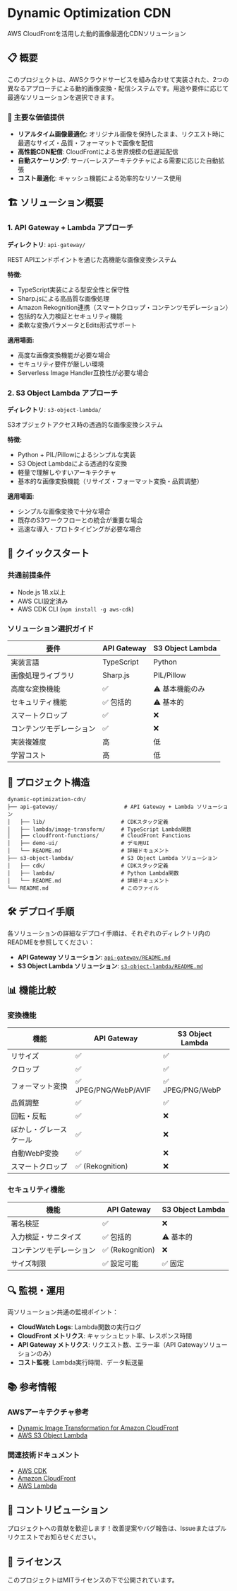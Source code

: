 # Dynamic Optimization CDN

AWS CloudFrontを活用した動的画像最適化CDNソリューション

## 📋 概要

このプロジェクトは、AWSクラウドサービスを組み合わせて実装された、2つの異なるアプローチによる動的画像変換・配信システムです。用途や要件に応じて最適なソリューションを選択できます。

### 🎯 主要な価値提供

- **リアルタイム画像最適化**: オリジナル画像を保持したまま、リクエスト時に最適なサイズ・品質・フォーマットで画像を配信
- **高性能CDN配信**: CloudFrontによる世界規模の低遅延配信
- **自動スケーリング**: サーバーレスアーキテクチャによる需要に応じた自動拡張
- **コスト最適化**: キャッシュ機能による効率的なリソース使用

## 🏗️ ソリューション概要

### 1. API Gateway + Lambda アプローチ
**ディレクトリ**: `api-gateway/`

REST APIエンドポイントを通じた高機能な画像変換システム

**特徴:**
- TypeScript実装による型安全性と保守性
- Sharp.jsによる高品質な画像処理
- Amazon Rekognition連携（スマートクロップ・コンテンツモデレーション）
- 包括的な入力検証とセキュリティ機能
- 柔軟な変換パラメータとEdits形式サポート

**適用場面:**
- 高度な画像変換機能が必要な場合
- セキュリティ要件が厳しい環境
- Serverless Image Handler互換性が必要な場合

### 2. S3 Object Lambda アプローチ
**ディレクトリ**: `s3-object-lambda/`

S3オブジェクトアクセス時の透過的な画像変換システム

**特徴:**
- Python + PIL/Pillowによるシンプルな実装
- S3 Object Lambdaによる透過的な変換
- 軽量で理解しやすいアーキテクチャ
- 基本的な画像変換機能（リサイズ・フォーマット変換・品質調整）

**適用場面:**
- シンプルな画像変換で十分な場合
- 既存のS3ワークフローとの統合が重要な場合
- 迅速な導入・プロトタイピングが必要な場合

## 🚀 クイックスタート

### 共通前提条件

- Node.js 18.x以上
- AWS CLI設定済み
- AWS CDK CLI (`npm install -g aws-cdk`)

### ソリューション選択ガイド

| 要件 | API Gateway | S3 Object Lambda |
|------|-------------|------------------|
| 実装言語 | TypeScript | Python |
| 画像処理ライブラリ | Sharp.js | PIL/Pillow |
| 高度な変換機能 | ✅ | ⚠️ 基本機能のみ |
| セキュリティ機能 | ✅ 包括的 | ⚠️ 基本的 |
| スマートクロップ | ✅ | ❌ |
| コンテンツモデレーション | ✅ | ❌ |
| 実装複雑度 | 高 | 低 |
| 学習コスト | 高 | 低 |

## 📁 プロジェクト構造

```
dynamic-optimization-cdn/
├── api-gateway/                     # API Gateway + Lambda ソリューション
│   ├── lib/                        # CDKスタック定義
│   ├── lambda/image-transform/     # TypeScript Lambda関数
│   ├── cloudfront-functions/       # CloudFront Functions
│   ├── demo-ui/                    # デモ用UI
│   └── README.md                   # 詳細ドキュメント
├── s3-object-lambda/               # S3 Object Lambda ソリューション
│   ├── cdk/                        # CDKスタック定義
│   ├── lambda/                     # Python Lambda関数
│   └── README.md                   # 詳細ドキュメント
└── README.md                       # このファイル
```

## 🛠️ デプロイ手順

各ソリューションの詳細なデプロイ手順は、それぞれのディレクトリ内のREADMEを参照してください：

- **API Gateway ソリューション**: [`api-gateway/README.md`](./api-gateway/README.md)
- **S3 Object Lambda ソリューション**: [`s3-object-lambda/README.md`](./s3-object-lambda/README.md)

## 📊 機能比較

### 変換機能

| 機能 | API Gateway | S3 Object Lambda |
|------|-------------|------------------|
| リサイズ | ✅ | ✅ |
| クロップ | ✅ | ✅ |
| フォーマット変換 | ✅ JPEG/PNG/WebP/AVIF | ✅ JPEG/PNG/WebP |
| 品質調整 | ✅ | ✅ |
| 回転・反転 | ✅ | ❌ |
| ぼかし・グレースケール | ✅ | ❌ |
| 自動WebP変換 | ✅ | ❌ |
| スマートクロップ | ✅ (Rekognition) | ❌ |

### セキュリティ機能

| 機能 | API Gateway | S3 Object Lambda |
|------|-------------|------------------|
| 署名検証 | ✅ | ❌ |
| 入力検証・サニタイズ | ✅ 包括的 | ⚠️ 基本的 |
| コンテンツモデレーション | ✅ (Rekognition) | ❌ |
| サイズ制限 | ✅ 設定可能 | ✅ 固定 |

## 🔍 監視・運用

両ソリューション共通の監視ポイント：

- **CloudWatch Logs**: Lambda関数の実行ログ
- **CloudFront メトリクス**: キャッシュヒット率、レスポンス時間
- **API Gateway メトリクス**: リクエスト数、エラー率（API Gatewayソリューションのみ）
- **コスト監視**: Lambda実行時間、データ転送量

## 📚 参考情報

### AWSアーキテクチャ参考

- [Dynamic Image Transformation for Amazon CloudFront](https://aws.amazon.com/solutions/implementations/dynamic-image-transformation/)
- [AWS S3 Object Lambda](https://docs.aws.amazon.com/AmazonS3/latest/userguide/transforming-objects.html)

### 関連技術ドキュメント

- [AWS CDK](https://docs.aws.amazon.com/cdk/)
- [Amazon CloudFront](https://docs.aws.amazon.com/cloudfront/)
- [AWS Lambda](https://docs.aws.amazon.com/lambda/)

## 🤝 コントリビューション

プロジェクトへの貢献を歓迎します！改善提案やバグ報告は、Issueまたはプルリクエストでお知らせください。

## 📄 ライセンス

このプロジェクトはMITライセンスの下で公開されています。
